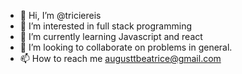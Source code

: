 - 👋 Hi, I’m @triciereis
- 👀 I’m interested in full stack programming
- 🌱 I’m currently learning Javascript and react 
- 💞️ I’m looking to collaborate on problems in general. 
- 📫 How to reach me augusttbeatrice@gmail.com 

<!---
triciereis/triciereis is a ✨ special ✨ repository because its `README.md` (this file) appears on your GitHub profile.
You can click the Preview link to take a look at your changes.
--->
